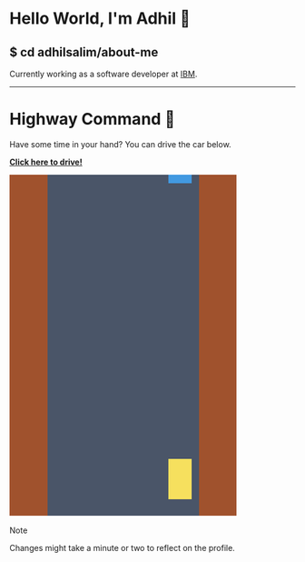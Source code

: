 # Hello World, I'm Adhil 👋

## $ cd adhilsalim/about-me
Currently working as a software developer at [IBM](https://www.ibm.com/).

---

# Highway Command 🚗

Have some time in your hand? You can drive the car below.

[**Click here to drive!**](https://github.com/adhilsalim/adhilsalim/issues/new?assignees=&labels=drive&template=drive_car.md&title=M5L1)

![Highway Driving Game Banner](highway_banner.png)



> [!NOTE]
> Changes might take a minute or two to reflect on the profile.
